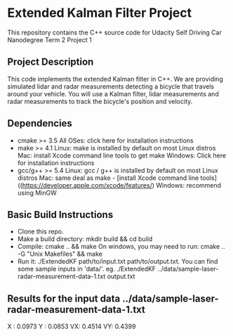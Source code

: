 # Extended Kalman Filter Project
This repository contains the C++ source code for Udacity Self Driving Car Nanodegree Term 2 Project 1

## Project Description
This code implements the extended Kalman filter in C++. We are providing simulated lidar and radar measurements detecting a bicycle that travels around your vehicle. You will use a Kalman filter, lidar measurements and radar measurements to track the bicycle's position and velocity.

## Dependencies
- cmake >= 3.5
All OSes: click here for installation instructions
- make >= 4.1
Linux: make is installed by default on most Linux distros
Mac: install Xcode command line tools to get make
Windows: Click here for installation instructions
- gcc/g++ >= 5.4
Linux: gcc / g++ is installed by default on most Linux distros
Mac: same deal as make - [install Xcode command line tools]((https://developer.apple.com/xcode/features/)
Windows: recommend using MinGW

## Basic Build Instructions
- Clone this repo.
- Make a build directory: mkdir build && cd build
- Compile: cmake .. && make
On windows, you may need to run: cmake .. -G "Unix Makefiles" && make
- Run it: ./ExtendedKF path/to/input.txt path/to/output.txt. You can find some sample inputs in 'data/'.
eg. ./ExtendedKF ../data/sample-laser-radar-measurement-data-1.txt output.txt

## Results for the input data ../data/sample-laser-radar-measurement-data-1.txt
X : 0.0973
Y : 0.0853
VX: 0.4514
VY: 0.4399